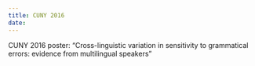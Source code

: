 ```yaml
---
title: CUNY 2016
date:
---
```


CUNY 2016 poster: “Cross-linguistic variation in sensitivity to grammatical errors: evidence from multilingual speakers”
